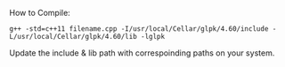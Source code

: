 How to Compile:  

`g++ -std=c++11 filename.cpp -I/usr/local/Cellar/glpk/4.60/include -L/usr/local/Cellar/glpk/4.60/lib -lglpk`

Update the include & lib path with correspoinding paths on your system.
